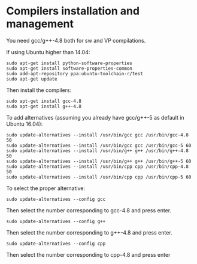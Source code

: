 # Compilers installation and management
You need gcc/g++-4.8 both for sw and VP compilations.

If using Ubuntu higher than 14.04:
```
sudo apt-get install python-software-properties
sudo apt-get install software-properties-common
sudo add-apt-repository ppa:ubuntu-toolchain-r/test
sudo apt-get update
```

Then install the compilers:
```
sudo apt-get install gcc-4.8
sudo apt-get install g++-4.8
```

To add alternatives (assuming you already have gcc/g++-5 as default in Ubuntu 16.04):
```
sudo update-alternatives --install /usr/bin/gcc gcc /usr/bin/gcc-4.8 50
sudo update-alternatives --install /usr/bin/gcc gcc /usr/bin/gcc-5 60
sudo update-alternatives --install /usr/bin/g++ g++ /usr/bin/g++-4.8 50
sudo update-alternatives --install /usr/bin/g++ g++ /usr/bin/g++-5 60
sudo update-alternatives --install /usr/bin/cpp cpp /usr/bin/cpp-4.8 50
sudo update-alternatives --install /usr/bin/cpp cpp /usr/bin/cpp-5 60
```

To select the proper alternative:
```
sudo update-alternatives --config gcc
```
Then select the number corresponding to gcc-4.8 and press enter.
```
sudo update-alternatives --config g++
```
Then select the number corresponding to g++-4.8 and press enter.
```
sudo update-alternatives --config cpp
```
Then select the number corresponding to cpp-4.8 and press enter
